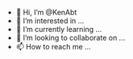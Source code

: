 - 👋 Hi, I’m @KenAbt
- 👀 I’m interested in ...
- 🌱 I’m currently learning ...
- 💞️ I’m looking to collaborate on ...
- 📫 How to reach me ...

<!---
KenAbt/KenAbt is a ✨ special ✨ repository because its `README.md` (this file) appears on your GitHub profile.
You can click the Preview link to take a look at your changes.
--->
